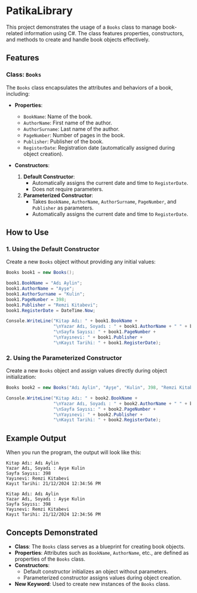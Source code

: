 # PatikaLibrary

This project demonstrates the usage of a `Books` class to manage book-related information using C#. The class features properties, constructors, and methods to create and handle book objects effectively.

## Features

### Class: `Books`
The `Books` class encapsulates the attributes and behaviors of a book, including:

- **Properties**:
  - `BookName`: Name of the book.
  - `AuthorName`: First name of the author.
  - `AuthorSurname`: Last name of the author.
  - `PageNumber`: Number of pages in the book.
  - `Publisher`: Publisher of the book.
  - `RegisterDate`: Registration date (automatically assigned during object creation).

- **Constructors**:
  1. **Default Constructor**:
     - Automatically assigns the current date and time to `RegisterDate`.
     - Does not require parameters.
  2. **Parameterized Constructor**:
     - Takes `BookName`, `AuthorName`, `AuthorSurname`, `PageNumber`, and `Publisher` as parameters.
     - Automatically assigns the current date and time to `RegisterDate`.

## How to Use

### 1. Using the Default Constructor
Create a new `Books` object without providing any initial values:

```csharp
Books book1 = new Books();

book1.BookName = "Adı Aylin";
book1.AuthorName = "Ayşe";
book1.AuthorSurname = "Kulin";
book1.PageNumber = 398;
book1.Publisher = "Remzi Kitabevi";
book1.RegisterDate = DateTime.Now;

Console.WriteLine("Kitap Adı: " + book1.BookName +
                  "\nYazar Adı, Soyadı : " + book1.AuthorName + " " + book1.AuthorSurname +
                  "\nSayfa Sayısı: " + book1.PageNumber +
                  "\nYayınevi: " + book1.Publisher +
                  "\nKayıt Tarihi: " + book1.RegisterDate);
```

### 2. Using the Parameterized Constructor
Create a new `Books` object and assign values directly during object initialization:

```csharp
Books book2 = new Books("Adı Aylin", "Ayşe", "Kulin", 398, "Remzi Kitabevi");

Console.WriteLine("Kitap Adı: " + book2.BookName +
                  "\nYazar Adı, Soyadı : " + book2.AuthorName + " " + book2.AuthorSurname +
                  "\nSayfa Sayısı: " + book2.PageNumber +
                  "\nYayınevi: " + book2.Publisher +
                  "\nKayıt Tarihi: " + book2.RegisterDate);
```

## Example Output

When you run the program, the output will look like this:

```
Kitap Adı: Adı Aylin
Yazar Adı, Soyadı : Ayşe Kulin
Sayfa Sayısı: 398
Yayınevi: Remzi Kitabevi
Kayıt Tarihi: 21/12/2024 12:34:56 PM

Kitap Adı: Adı Aylin
Yazar Adı, Soyadı : Ayşe Kulin
Sayfa Sayısı: 398
Yayınevi: Remzi Kitabevi
Kayıt Tarihi: 21/12/2024 12:34:56 PM
```

## Concepts Demonstrated

- **Class**: The `Books` class serves as a blueprint for creating book objects.
- **Properties**: Attributes such as `BookName`, `AuthorName`, etc., are defined as properties of the `Books` class.
- **Constructors**:
  - Default constructor initializes an object without parameters.
  - Parameterized constructor assigns values during object creation.
- **New Keyword**: Used to create new instances of the `Books` class.






